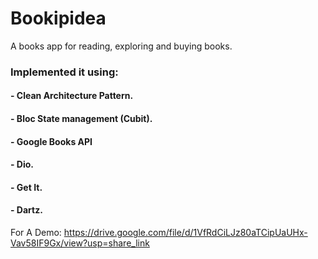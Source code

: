 # Bookipidea

A books app for reading, exploring and buying books.

### Implemented it using:


#### - Clean Architecture Pattern.

#### - Bloc State management (Cubit).

#### - Google Books API 

#### - Dio.

#### - Get It.

#### - Dartz.


For A Demo: https://drive.google.com/file/d/1VfRdCiLJz80aTCipUaUHx-Vav58IF9Gx/view?usp=share_link
